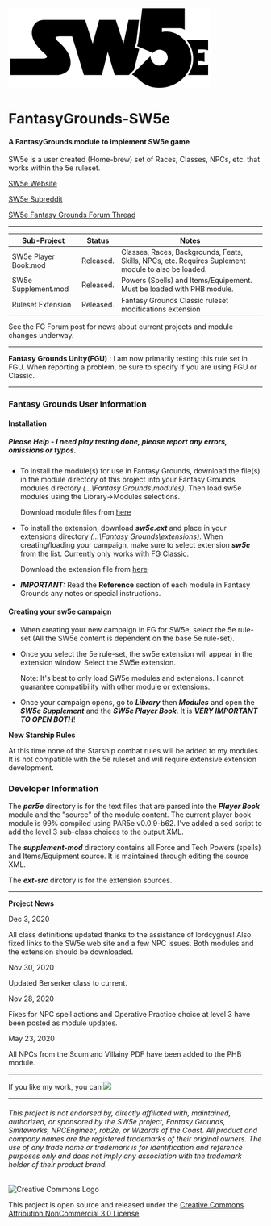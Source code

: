 ![alt text](https://github.com/BeeGrinder/FantasyGrounds-SW5e/blob/master/SW5EBW.png "SW5e")
# FantasyGrounds-SW5e
#### A FantasyGrounds module to implement SW5e game

SW5e is a user created (Home-brew) set of Races, Classes, NPCs, etc. that works within the 5e ruleset.

[SW5e Website](https://sw5e.com/)

[SW5e Subreddit](https://www.reddit.com/r/sw5e/)

[SW5e Fantasy Grounds Forum Thread](https://www.fantasygrounds.com/forums/showthread.php?47628-SW5e-a-star-wars-home-brew-on-the-5e-rule-set)

---

|Sub-Project | Status | Notes |
| --- | --- | -- |
|SW5e Player Book.mod | Released. | Classes, Races, Backgrounds, Feats, Skills, NPCs, etc. Requires Suplement module to also be loaded.|
|SW5e Supplement.mod | Released. | Powers (Spells) and Items/Equipement. Must be loaded with PHB module. |
|Ruleset Extension | Released. | Fantasy Grounds Classic ruleset modifications extension |

See the FG Forum post for news about current projects and module changes underway.

---

__Fantasy Grounds Unity(FGU)__ : I am now primarily testing this rule set in FGU.  When reporting a problem, be sure to specify if you are using FGU or Classic.

---

### Fantasy Grounds User Information

#### Installation
##### Please Help - I need play testing done, please report any errors, omissions or typos.

* To install the module(s) for use in Fantasy Grounds, download the file(s) in the module directory of this project into your Fantasy Grounds modules directory *(...\Fantasy Grounds\modules)*.  Then load sw5e modules using the Library->Modules selections.

   Download module files from [here](https://github.com/BeeGrinder/FantasyGrounds-SW5e/tree/master/modules)
 
* To install the extension, download *__sw5e.ext__* and place in your extensions directory *(...\Fantasy Grounds\extensions)*. When creating/loading your campaign, make sure to select extension *__sw5e__* from the list.  Currently only works with FG Classic.

   Download the extension file from [here](https://github.com/BeeGrinder/FantasyGrounds-SW5e/tree/master/extensions)

* __*IMPORTANT:*__ Read the __Reference__ section of each module in Fantasy Grounds any notes or special instructions.

#### Creating your sw5e campaign

* When creating your new campaign in FG for SW5e, select the 5e rule-set (All the SW5e content is dependent on the base 5e rule-set).
* Once you select the 5e rule-set, the sw5e extension will appear in the extension window.  Select the SW5e extension.

  Note: It's best to only load SW5e modules and extensions. I cannot guarantee compatibility with other module or extensions.
* Once your campaign opens, go to *__Library__* then *__Modules__* and open the *__SW5e Supplement__* and the *__SW5e Player Book__*.  It is *__VERY IMPORTANT TO OPEN BOTH__*!

__New Starship Rules__

At this time none of the Starship combat rules will be added to my modules.  It is not compatible with the 5e ruleset and will require extensive extension development.

### Developer Information

The *__par5e__* directory is for the text files that are parsed into the *__Player Book__* module and the "source" of the module content. The current player book module is 99% compiled using PAR5e v0.0.9-b62.  I've added a sed script to add the level 3 sub-class choices to the output XML.

The *__supplement-mod__* directory contains all Force and Tech Powers (spells) and Items/Equipment source.  It is maintained through editing the source XML.

The *__ext-src__* dirctory is for the extension sources.

---

__Project News__

Dec 3, 2020

All class definitions updated thanks to the assistance of lordcygnus! Also fixed links to the SW5e web site and a few NPC issues.  Both modules and the extension should be downloaded.

Nov 30, 2020

Updated Berserker class to current.

Nov 28, 2020

Fixes for NPC spell actions and Operative Practice choice at level 3 have been posted as module updates.

May 23, 2020

All NPCs from the Scum and Villainy PDF have been added to the PHB module.

---
If you like my work, you can [<img src="https://cdn.buymeacoffee.com/buttons/v2/default-yellow.png">](https://www.buymeacoffee.com/BeeGrinder)

---
###### This project is not endorsed by, directly affiliated with, maintained, authorized, or sponsored by the SW5e project, Fantasy Grounds, Smiteworks, NPCEngineer, rob2e, or Wizards of the Coast. All product and company names are the registered trademarks of their original owners. The use of any trade name or trademark is for identification and reference purposes only and does not imply any association with the trademark holder of their product brand.
![Creative Commons Logo](https://i.creativecommons.org/l/by-nc/3.0/us/88x31.png)

This project is open source and released under the [Creative Commons Attribution NonCommercial 3.0 License](http://creativecommons.org/licenses/by-nc/3.0/us/)
